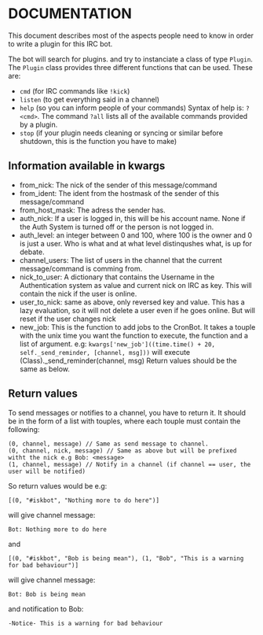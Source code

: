 DOCUMENTATION
========== 

This document describes most of the aspects people need to know in order to write a plugin for this IRC bot.

The bot will search for plugins.<name> and try to instanciate a class of type `Plugin`. The `Plugin` class provides three different functions that can be used. These are:

- `cmd` (for IRC commands like `!kick`)
- `listen` (to get everything said in a channel)
- `help` (so you can inform people of your commands) Syntax of help is: `?<cmd>`. The command `?all` lists all of the available commands provided by a plugin.
- `stop` (if your plugin needs cleaning or syncing or similar before shutdown, this is the function you have to make)

Information available in kwargs
---------

- from_nick: The nick of the sender of this message/command
- from_ident: The ident from the hostmask of the sender of this message/command
- from_host_mask: The adress the sender has.
- auth_nick: If a user is logged in, this will be his account name. None if the Auth System is turned
             off or the person is not logged in.
- auth_level: an integer between 0 and 100, where 100 is the owner and 0 is just a user. Who is what
              and at what level distinqushes what, is up for debate.
- channel_users: The list of users in the channel that the current message/command is comming from.
- nick_to_user: A dictionary that contains the Username in the Authentication system as value and
                current nick on IRC as key. This will contain the nick if the user is online.
- user_to_nick: same as above, only reversed key and value. This has a lazy evaluation, so it will
                not delete a user even if he goes online. But will reset if the user changes nick
- new_job: This is the function to add jobs to the CronBot. It takes a touple with the unix time you 
           want the function to execute, the function and a list of argument. 
           e.g: ```kwargs['new_job']((time.time() + 20, self._send_reminder, [channel, msg]))```
                will execute (Class)._send_reminder(channel, msg)
           Return values should be the same as below.


Return values
-------------

To send messages or notifies to a channel, you have to return it. It should be in the form of 
a list with touples, where each touple must contain the following:

    (0, channel, message) // Same as send message to channel.
    (0, channel, nick, message) // Same as above but will be prefixed witht the nick e.g Bob: <message>
    (1, channel, message) // Notify in a channel (if channel == user, the user will be notified)

So return values would be e.g:

    [(0, "#iskbot", "Nothing more to do here")]

will give channel message:

    Bot: Nothing more to do here

and

    [(0, "#iskbot", "Bob is being mean"), (1, "Bob", "This is a warning for bad behaviour")]

will give channel message:

    Bot: Bob is being mean
and notification to Bob:

    -Notice- This is a warning for bad behaviour
